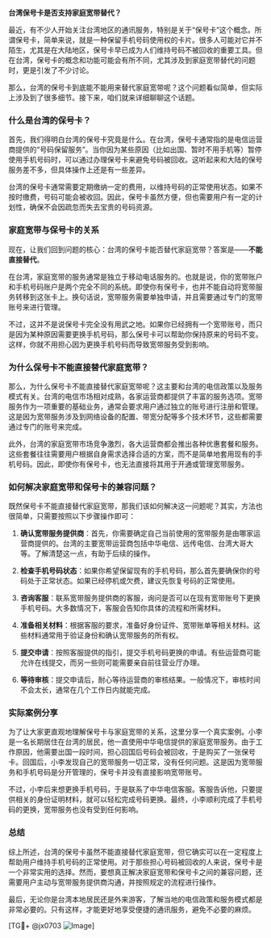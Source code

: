 **台湾保号卡是否支持家庭宽带替代？**

最近，有不少人开始关注台湾地区的通讯服务，特别是关于“保号卡”这个概念。所谓保号卡，简单来说，就是一种保留手机号码使用权的卡片。很多人可能对它并不陌生，尤其是在大陆地区，保号卡早已成为人们维持号码不被回收的重要工具。但在台湾，保号卡的概念和功能可能会有所不同，尤其涉及到家庭宽带替代的问题时，更是引发了不少讨论。

那么，台湾的保号卡到底能不能用来替代家庭宽带呢？这个问题看似简单，但实际上涉及到了很多细节。接下来，咱们就来详细聊聊这个话题。

### 什么是台湾的保号卡？

首先，我们得明白台湾的保号卡究竟是什么。在台湾，保号卡通常指的是电信运营商提供的“号码保留服务”。当你因为某些原因（比如出国、暂时不用手机等）暂停使用手机号码时，可以通过办理保号卡来避免号码被回收。这听起来和大陆的保号服务差不多，但具体操作上还是有一些差异。

台湾的保号卡通常需要定期缴纳一定的费用，以维持号码的正常使用状态。如果不按时缴费，号码可能会被收回。因此，保号卡虽然方便，但也需要用户有一定的计划性，确保不会因疏忽而失去宝贵的号码资源。

### 家庭宽带与保号卡的关系

现在，让我们回到问题的核心：台湾的保号卡能否替代家庭宽带？答案是——**不能直接替代**。

在台湾，家庭宽带的服务通常是独立于移动电话服务的。也就是说，你的宽带账户和手机号码账户是两个完全不同的系统。即使你有保号卡，也并不能自动将宽带服务转移到这张卡上。换句话说，宽带服务需要单独申请，并且需要通过专门的宽带账号来进行管理。

不过，这并不是说保号卡完全没有用武之地。如果你已经拥有一个宽带账号，而只是因为某种原因需要更换手机号码，那么保号卡可以帮助你保持原来的号码不变。这样，你就不用担心因为更换手机号码而导致宽带服务受到影响。

### 为什么保号卡不能直接替代家庭宽带？

那么，为什么保号卡不能直接替代家庭宽带呢？这主要和台湾的电信政策以及服务模式有关。台湾的电信市场相对成熟，各家运营商都提供了丰富的服务选项。宽带服务作为一项重要的基础业务，通常会要求用户通过独立的账号进行注册和管理。这是因为宽带服务涉及到网络设备的配置、带宽分配等多个技术环节，这些都需要通过专门的账号来完成。

此外，台湾的家庭宽带市场竞争激烈，各大运营商都会推出各种优惠套餐和服务。这些套餐往往需要用户根据自身需求选择合适的方案，而不是简单地套用现有的手机号码。因此，即使你有保号卡，也无法直接将其用于开通或管理宽带服务。

### 如何解决家庭宽带和保号卡的兼容问题？

既然保号卡不能直接替代家庭宽带，那我们该如何解决这一问题呢？其实，方法也很简单，只需要按照以下步骤操作即可：

1. **确认宽带服务提供商**：首先，你需要确定自己当前使用的宽带服务是由哪家运营商提供的。台湾的主要宽带运营商包括中华电信、远传电信、台湾大哥大等。了解清楚这一点，有助于后续的操作。

2. **检查手机号码状态**：如果你希望保留现有的手机号码，那么首先要确保你的号码处于正常状态。如果已经停机或欠费，建议先恢复号码的正常使用。

3. **咨询客服**：联系宽带服务提供商的客服，询问是否可以在现有宽带账号下更换手机号码。大多数情况下，客服会告知你具体的流程和所需材料。

4. **准备相关材料**：根据客服的要求，准备好身份证件、宽带账单等相关材料。这些材料通常用于验证身份和确认宽带服务的所有权。

5. **提交申请**：按照客服提供的指引，提交手机号码更换的申请。有些运营商可能允许在线提交，而另一些则可能需要亲自前往营业厅办理。

6. **等待审核**：提交申请后，耐心等待运营商的审核结果。一般情况下，审核时间不会太长，通常在几个工作日内就能完成。

### 实际案例分享

为了让大家更直观地理解保号卡与家庭宽带的关系，这里分享一个真实案例。小李是一名长期居住在台湾的居民，他一直使用中华电信提供的家庭宽带服务。由于工作原因，他需要出国一段时间，担心回国后号码会被回收，于是购买了一张保号卡。回国后，小李发现自己的宽带服务一切正常，没有任何问题。这是因为宽带服务和手机号码是分开管理的，保号卡并没有直接影响宽带账号。

不过，小李后来想更换手机号码，于是联系了中华电信客服。客服告诉他，只要提供相关的身份证明材料，就可以轻松完成号码更换。最终，小李顺利完成了手机号码的更换，宽带服务也没有受到任何影响。

### 总结

综上所述，台湾的保号卡虽然不能直接替代家庭宽带，但它确实可以在一定程度上帮助用户维持手机号码的正常使用。对于那些担心号码被回收的人来说，保号卡是一个非常实用的选择。然而，要想真正解决家庭宽带和保号卡之间的兼容问题，还需要用户主动与宽带服务提供商沟通，并按照规定的流程进行操作。

最后，无论你是台湾本地居民还是外来游客，了解当地的电信政策和服务模式都是非常必要的。只有这样，才能更好地享受便捷的通讯服务，避免不必要的麻烦。

[TG💪+ @jx0703 ![Image](https://github.com/user-attachments/assets/dbca1d08-cadb-493c-b0ec-ad6f7a83f270)]